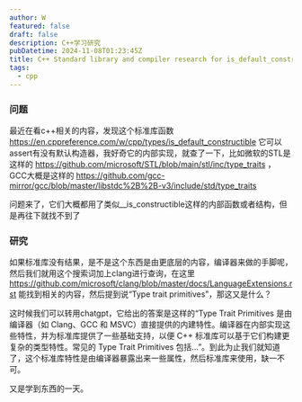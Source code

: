 ```yaml
---
author: W
featured: false
draft: false
description: C++学习研究
pubDatetime: 2024-11-08T01:23:45Z
title: C++ Standard library and compiler research for is_default_constructible
tags:
  - cpp
---
```


### 问题

最近在看c++相关的内容，发现这个标准库函数 https://en.cppreference.com/w/cpp/types/is_default_constructible 它可以assert有没有默认构造器，我好奇它的内部实现，就查了一下，比如微软的STL是这样的 https://github.com/microsoft/STL/blob/main/stl/inc/type_traits ，GCC大概是这样的 https://github.com/gcc-mirror/gcc/blob/master/libstdc%2B%2B-v3/include/std/type_traits

问题来了，它们大概都用了类似\_\_is_constructible这样的内部函数或者结构，但是再往下就找不到了

### 研究

如果标准库没有结果，是不是这个东西是由更底层的内容，编译器来做的手脚呢，然后我们就用这个搜索词加上clang进行查询，在这里 https://github.com/microsoft/clang/blob/master/docs/LanguageExtensions.rst 能找到相关的内容，然后提到说“Type trait primitives”，那这又是什么？

这时候我们可以转用chatgpt，它给出的答案是这样的“Type Trait Primitives 是由编译器（如 Clang、GCC 和 MSVC）直接提供的内建特性。编译器在内部实现这些特性，并为标准库提供了一些基础支持，以便 C++ 标准库可以基于它们构建更复杂的类型特性。常见的 Type Trait Primitives 包括...”。到此为止我们就知道了，这个标准库特性是由编译器暴露出来一些属性，然后标准库来使用，缺一不可。

又是学到东西的一天。
